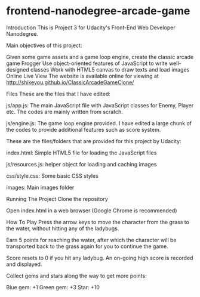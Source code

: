 frontend-nanodegree-arcade-game
===============================

Introduction
This is Project 3 for Udacity's Front-End Web Developer Nanodegree.

Main objectives of this project:

Given some game assets and a game loop engine, create the classic arcade game Frogger
Use object-oriented features of JavaScript to write well-designed classes
Work with HTML5 canvas to draw texts and load images
Online Live View
The website is available online for viewing at http://shikeyou.github.io/ClassicArcadeGameClone/

Files
These are the files that I have edited:

js/app.js: The main JavaScript file with JavaScript classes for Enemy, Player etc. The codes are mainly written from scratch.

js/engine.js: The game loop engine provided. I have edited a large chunk of the codes to provide additional features such as score system.

These are the files/folders that are provided for this project by Udacity:

index.html: Simple HTML5 file for loading the JavaScript files

js/resources.js: helper object for loading and caching images

css/style.css: Some basic CSS styles

images: Main images folder

Running The Project
Clone the repository

Open index.html in a web browser (Google Chrome is recommended)

How To Play
Press the arrow keys to move the character from the grass to the water, without hitting any of the ladybugs.

Earn 5 points for reaching the water, after which the character will be transported back to the grass again for you to continue the game.

Score resets to 0 if you hit any ladybug. An on-going high score is recorded and displayed.

Collect gems and stars along the way to get more points:

Blue gem: +1
Green gem: +3
Star: +10
